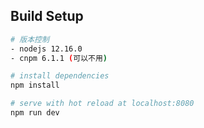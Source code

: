 

## Build Setup

``` bash
# 版本控制
- nodejs 12.16.0
- cnpm 6.1.1 (可以不用)

# install dependencies
npm install

# serve with hot reload at localhost:8080
npm run dev


```

